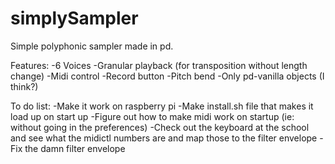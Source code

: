 # simplySampler
Simple polyphonic sampler made in pd.

Features:
-6 Voices
-Granular playback (for transposition without length change)
-Midi control
-Record button
-Pitch bend
-Only pd-vanilla objects (I think?)

To do list:
-Make it work on raspberry pi
-Make install.sh file that makes it load up on start up
-Figure out how to make midi work on startup (ie: without going in the preferences)
-Check out the keyboard at the school and see what the midictl numbers are and map those to the filter envelope
-Fix the damn filter envelope

